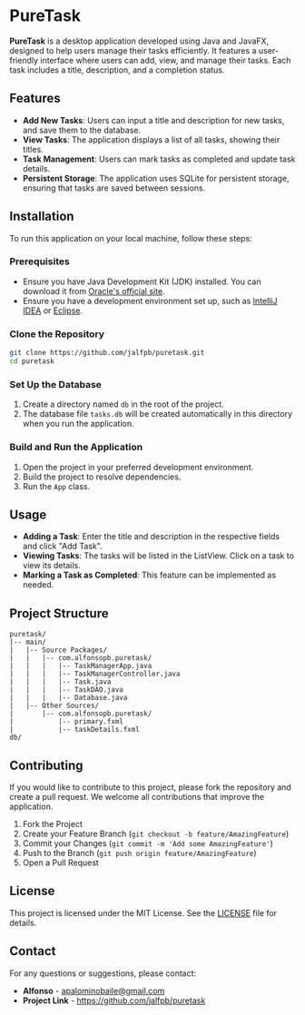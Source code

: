 # PureTask

**PureTask** is a desktop application developed using Java and JavaFX, designed to help users manage their tasks efficiently. It features a user-friendly interface where users can add, view, and manage their tasks. Each task includes a title, description, and a completion status.

## Features

- **Add New Tasks**: Users can input a title and description for new tasks, and save them to the database.
- **View Tasks**: The application displays a list of all tasks, showing their titles.
- **Task Management**: Users can mark tasks as completed and update task details.
- **Persistent Storage**: The application uses SQLite for persistent storage, ensuring that tasks are saved between sessions.

## Installation

To run this application on your local machine, follow these steps:

### Prerequisites

- Ensure you have Java Development Kit (JDK) installed. You can download it from [Oracle's official site](https://www.oracle.com/java/technologies/javase-jdk11-downloads.html).
- Ensure you have a development environment set up, such as [IntelliJ IDEA](https://www.jetbrains.com/idea/download/) or [Eclipse](https://www.eclipse.org/downloads/).

### Clone the Repository

```bash
git clone https://github.com/jalfpb/puretask.git
cd puretask
```

### Set Up the Database

1. Create a directory named `db` in the root of the project.
2. The database file `tasks.db` will be created automatically in this directory when you run the application.

### Build and Run the Application

1. Open the project in your preferred development environment.
2. Build the project to resolve dependencies.
3. Run the `App` class.

## Usage

- **Adding a Task**: Enter the title and description in the respective fields and click "Add Task".
- **Viewing Tasks**: The tasks will be listed in the ListView. Click on a task to view its details.
- **Marking a Task as Completed**: This feature can be implemented as needed.

## Project Structure

```
puretask/
|-- main/
|   |-- Source Packages/
|   |   |-- com.alfonsopb.puretask/
|   |   |   |-- TaskManagerApp.java
|   |   |   |-- TaskManagerController.java
|   |   |   |-- Task.java
|   |   |   |-- TaskDAO.java
|   |   |   |-- Database.java
|   |-- Other Sources/
|       |-- com.alfonsopb.puretask/
|           |-- primary.fxml
|           |-- taskDetails.fxml
db/
```

## Contributing

If you would like to contribute to this project, please fork the repository and create a pull request. We welcome all contributions that improve the application.

1. Fork the Project
2. Create your Feature Branch (`git checkout -b feature/AmazingFeature`)
3. Commit your Changes (`git commit -m 'Add some AmazingFeature'`)
4. Push to the Branch (`git push origin feature/AmazingFeature`)
5. Open a Pull Request

## License

This project is licensed under the MIT License. See the [LICENSE](LICENSE) file for details.

## Contact

For any questions or suggestions, please contact:

- **Alfonso** - [apalominobaile@gmail.com](mailto:apalominobaile@gmail.com)
- **Project Link** - https://github.com/jalfpb/puretask
